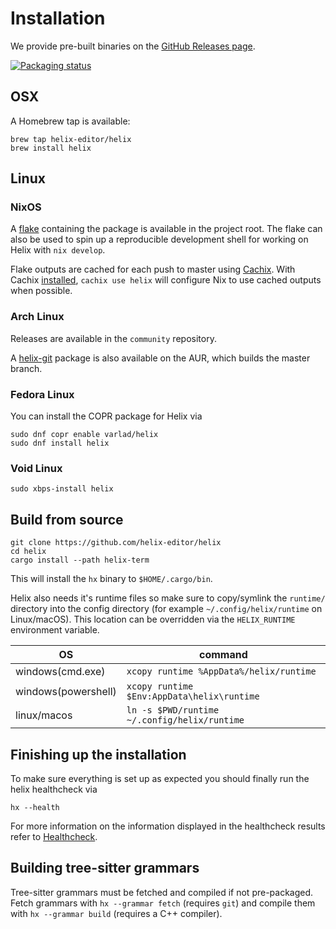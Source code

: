 # Installation

We provide pre-built binaries on the [GitHub Releases page](https://github.com/helix-editor/helix/releases).

[![Packaging status](https://repology.org/badge/vertical-allrepos/helix.svg)](https://repology.org/project/helix/versions)

## OSX

A Homebrew tap is available:

```
brew tap helix-editor/helix
brew install helix
```

## Linux

### NixOS

A [flake](https://nixos.wiki/wiki/Flakes) containing the package is available in
the project root. The flake can also be used to spin up a reproducible development
shell for working on Helix with `nix develop`.

Flake outputs are cached for each push to master using
[Cachix](https://www.cachix.org/). With Cachix
[installed](https://docs.cachix.org/installation), `cachix use helix` will
configure Nix to use cached outputs when possible.

### Arch Linux

Releases are available in the `community` repository.

A [helix-git](https://aur.archlinux.org/packages/helix-git/) package is also available on the AUR, which builds the master branch.

### Fedora Linux

You can install the COPR package for Helix via

```
sudo dnf copr enable varlad/helix
sudo dnf install helix
```

### Void Linux

```
sudo xbps-install helix
```

## Build from source

```
git clone https://github.com/helix-editor/helix
cd helix
cargo install --path helix-term
```

This will install the `hx` binary to `$HOME/.cargo/bin`.

Helix also needs it's runtime files so make sure to copy/symlink the `runtime/` directory into the
config directory (for example `~/.config/helix/runtime` on Linux/macOS). This location can be overridden
via the `HELIX_RUNTIME` environment variable.

| OS                | command   |
|-------------------|-----------|
|windows(cmd.exe)   |`xcopy runtime %AppData%/helix/runtime`     |
|windows(powershell)|`xcopy runtime $Env:AppData\helix\runtime`  |
|linux/macos        |`ln -s $PWD/runtime ~/.config/helix/runtime`|

## Finishing up the installation 

To make sure everything is set up as expected you should finally run the helix healthcheck via 
```
hx --health
```
For more information on the information displayed in the healthcheck results refer to [Healthcheck](https://github.com/helix-editor/helix/wiki/Healthcheck).


## Building tree-sitter grammars

Tree-sitter grammars must be fetched and compiled if not pre-packaged.
Fetch grammars with `hx --grammar fetch` (requires `git`) and compile them
with `hx --grammar build` (requires a C++ compiler).
